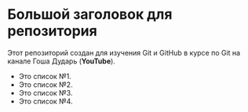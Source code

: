 # Большой заголовок для репозитория
Этот репозиторий создан для изучения Git и GitHub в курсе по Git на канале Гоша Дударь (**YouTube**).

- Это список №1.
- Это список №2.
- Это список №3.
- Это список №4.


